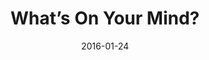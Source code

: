 ---
title: "What’s On Your Mind?"
speaker: "Barry Gin"
date: "2016-01-24"
sermonUrl: "//35.190.93.184/sermons/20160124_sunday_barry_gin_whats_on_your_mind.mp3"
---